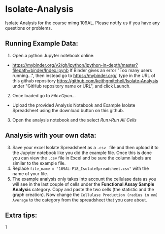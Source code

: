 # Isolate-Analysis
Isolate Analysis for the course mimg 109AL. Please notify us if you have any questions or problems. 

## Running Example Data:
1. Open a python Jupyter notebook online:
- https://mybinder.org/v2/gh/ipython/ipython-in-depth/master?filepath=binder/Index.ipynb
If Binder gives an error "Too many users running...", then instead go to https://mybinder.org/, type in the URL of this github repository https://github.com/keithgmitchell/Isolate-Analysis  under "GitHub repository name or URL", and click Launch.
2. Once loaded go to *File>Open…*
-	Upload the provided Analysis Notebook and Example Isolate Spreadsheet using the download button on this github. 
3. Open the analysis notebook and the select *Run>Run All Cells*

## Analysis with your own data:
3. Save your excel Isolate Spreadsheet as a `.csv ` file and then upload it to the Jupyter notebook like you did the example file. Once this is done you can view the `.csv` file in Excel and be sure the column labels are similar to the example file.  
4. Replace `file_name = "109AL-F18_IsolateSpreadsheet.csv"` with the name of your file. 
5. The example analysis only takes into account the cellulase data as you will see in the last couple of cells under the **Functional Assay Sample Analysis** category. Copy and paste the two cells (the statistic and the graph creation). Now change the `Cellulase Production (radius in mm) Average` to the category from the spreadsheet that you care about. 


## Extra tips:
1
